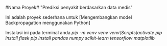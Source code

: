 #Nama Proyek#
"Prediksi penyakit berdasarkan data medis"

Ini adalah proyek sederhana untuk [Mengembangkan model Backpropagation menggunakan Python]

Instalasi ini pada terminal anda 
*pip -m venv venv*
*venv\Scripts\activate*
*pip install flask*
*pip install pandas numpy scikit-learn tensorflow matplotlib*
